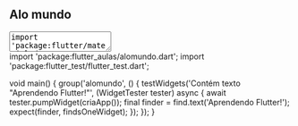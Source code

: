 ## Alo mundo

<textarea class="code lang-flutter">
import 'package:flutter/material.dart';

void main() {
  runApp(criaApp());
}

Text criaApp() {
  return const Text(
    'Aprendendo Flutter!',
    textDirection: TextDirection.ltr,
  );
}
</textarea>

<div class="testcode">
import 'package:flutter_aulas/alomundo.dart';
import 'package:flutter_test/flutter_test.dart';

void main() {
  group('alomundo', () {
    testWidgets('Contém texto "Aprendendo Flutter!"',
        (WidgetTester tester) async {
      await tester.pumpWidget(criaApp());
      final finder = find.text('Aprendendo Flutter!');
      expect(finder, findsOneWidget);
    });
  });
}
</div>